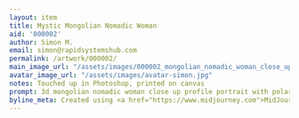 ```yaml
---
layout: item
title: Mystic Mongolian Nomadic Woman
aid: '000002'
author: Simon M.
email: simon@rapidsystemshub.com
permalink: /artwork/000002/
main_image_url: "/assets/images/000002_mongolian_nomadic_woman_close_up_profile_portrait.jpg"
avatar_image_url: "/assets/images/avatar-simon.jpg"
notes: Touched up in Photoshop, printed on canvas
prompt: 3d mongolian nomadic woman close up profile portrait with polar bear skull. beautiful african australian raven beak mask and mongolian coat. betta fish, phoenix jellyfish, bioluminescent, plasma, ice, water, wind, creature, artwork by tooth wu and wlop and beeple and leonardo da vinci
byline_meta: Created using <a href="https://www.midjourney.com">MidJourney</a> – Nov 13, 2022
---
```

